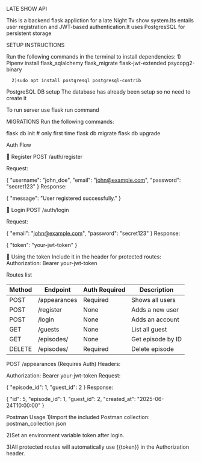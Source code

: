
LATE SHOW API 


This is a backend flask appliction for a late Night Tv show system.Its entails user registration and JWT-based authentication.It uses PostgresSQL for persistent storage



SETUP INSTRUCTIONS

Run the following commands in the terminal to install dependencies:
      1) Pipenv install flask_sqlalchemy flask_migrate flask-jwt-extended psycopg2-binary 


      2)sudo apt install postgresql postgresql-contrib


PostgreSQL DB setup 
The database has already been setup so no need to create it


To run server use flask run command

MIGRATIONS
Run the following commands:

flask db init     # only first time
flask db migrate
flask db upgrade


Auth Flow




🔸 Register
POST /auth/register

Request:


{
  "username": "john_doe",
  "email": "john@example.com",
  "password": "secret123"
}
Response:


{
  "message": "User registered successfully."
}




🔸 Login
POST /auth/login

Request:

{
  "email": "john@example.com",
  "password": "secret123"
}
Response:


{
  "token": "your-jwt-token"
}




🔸 Using the token
Include it in the header for protected routes:
          Authorization: Bearer your-jwt-token

Routes list


| Method | Endpoint       | Auth Required | Description              |
| ------ | -------------- | ------------- | -------------------      |
| POST   | /appearances   | Required      | Shows all users          |
| POST   | /register      | None          | Adds a new user          |
| POST   | /login         | None          | Adds an account          |
| GET    | /guests        | None          | List all guest           |
| GET    | /episodes/<id> | None          | Get episode by ID        |
| DELETE | /episodes/<id> | Required      | Delete episode           |


POST /appearances (Requires Auth)
Headers:


Authorization: Bearer your-jwt-token
Request:


{
  "episode_id": 1,
  "guest_id": 2
}
Response:


{
  "id": 5,
  "episode_id": 1,
  "guest_id": 2,
  "created_at": "2025-06-24T10:00:00"
}


Postman Usage
1)Import the included Postman collection: postman_collection.json

2)Set an environment variable token after login.

3)All protected routes will automatically use {{token}} in the Authorization header.